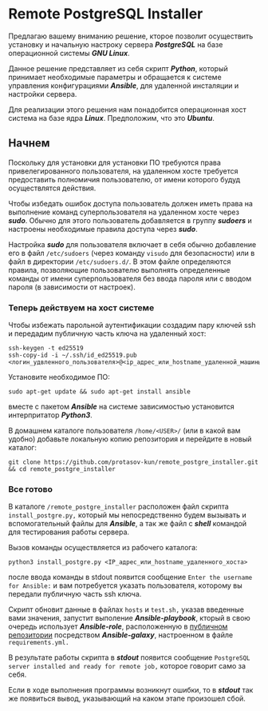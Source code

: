# Remote PostgreSQL Installer

Предлагаю вашему вниманию решение, кторое позволит осуществить установку и начальную настроку сервера ***PostgreSQL*** на базе операционной системы  ***GNU Linux***.

Данное решение представляет из себя скрипт ***Python***, который принимает необходимые параметры и обращается к системе управления конфигурациями ***Ansible***, для удаленной инсталяции и настройки сервера.

Для реализации этого решения нам понадобится операционная хост система на базе ядра ***Linux***. Предположим, что это ***Ubuntu***.

## Начнем

Поскольку для установки для установки ПО требуются права привелегированного пользователя, на удаленном хосте требуется предоставить полномичия пользователю, от имени которого будуд осуществлятся действия. 

Чтобы избедать ошибок доступа пользователь должен иметь права на выполнение команд суперпользователя на удаленном хосте через ***sudo***. Обычно для этого пользователь добавляется в группу ***sudoers*** и настроены необходимые правила доступа через ***sudo***.

Настройка ***sudo*** для пользователя включает в себя обычно добавление его в файл `/etc/sudoers` (через команду `visudo` для безопасности) или в файл в директории `/etc/sudoers.d/`. В этом файле определяются правила, позволяющие пользователю выполнять определенные команды от имени суперпользователя без ввода пароля или с вводом пароля (в зависимости от настроек).

### Теперь действуем на хост системе

Чтобы избежать парольной аутентификации создадим пару ключей ssh и передадим публичную часть ключа на удаленный хост:
```
ssh-keygen -t ed25519
ssh-copy-id -i ~/.ssh/id_ed25519.pub <логин_удвленного_пользователя>@<ip_адрес_или_hostname_удаленной_машины>
```

Установите необходимое ПО:
```
sudo apt-get update && sudo apt-get install ansible
```
вместе с пакетом ***Ansible*** на системе зависимостью установится интерпритатор ***Python3***.

В домашнем каталоге пользователя `/home/<USER>/` (или в какой вам удобно) добавьте локальную копию репозитория и перейдите в новый каталог:
```
git clone https://github.com/protasov-kun/remote_postgre_installer.git && cd remote_postgre_installer
```

### Все готово
В каталоге `/remote_postgre_installer` расположен файл скрипта `install_postgre.py,` который мы непосредственно будем вызывать и вспомогательный файлы для ***Ansible***, а так же файл с ***shell*** командой для тестирования работы сервера.

Вызов команды осуществляется из рабочего каталога:
```
python3 install_postgre.py <IP_адрес_или_hostname_удаленного_хоста>
```
после ввода команды в stdout появится сообщение `Enter the username for Ansible:` и вам потребуется указать пользователя, которому вы передали публичную часть ssh ключа.

Скрипт обновит данные в файлах `hosts` и `test.sh,` указав введенные вами значения, запустит выполение ***Ansible-playbook***, кторый в свою очередь использует ***Ansible-role***, расположенную в [публичном репозитории](https://github.com/protasov-kun/ansible-role-postgre-install) посредством ***Ansible-galaxy***, настроенном в файле `requirements.yml.`

В результате работы скрипта в ***stdout*** появится сообщение `PostgreSQL server installed and ready for remote job,` которое говорит само за себя.

Если в ходе выполнения программы возникнут ошибки, то в ***stdout*** так же появиться вывод, указывающий на каком этапе произошел сбой.